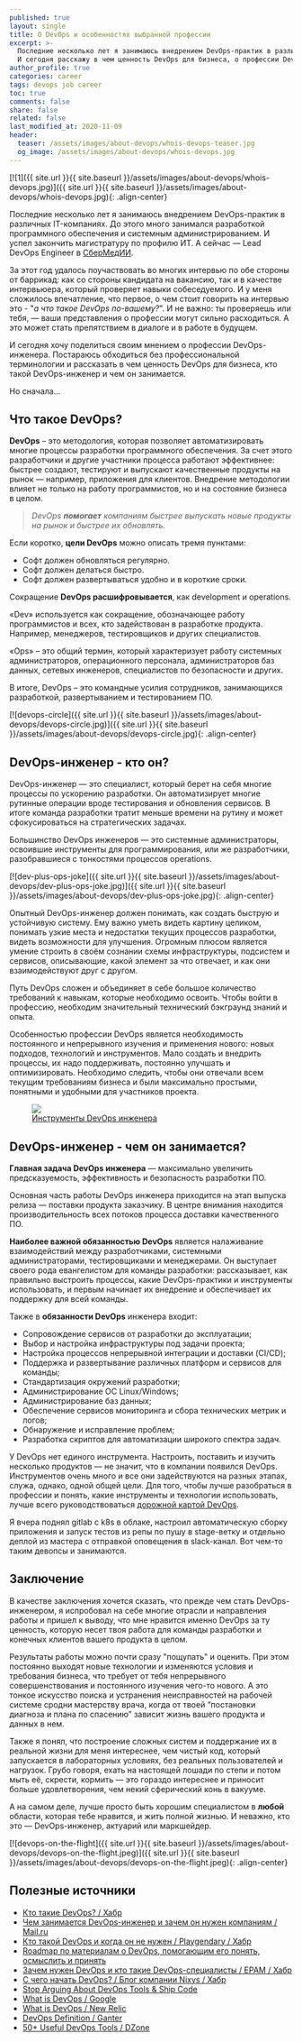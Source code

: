 ```yaml
---
published: true
layout: single
title: О DevOps и особенностях выбранной профессии
excerpt: >-
  Последние несколько лет я занимаюсь внедрением DevOps-практик в различных IT-компаниях.
  И сегодня расскажу в чем ценность DevOps для бизнеса, о профессии DevOps-инженера: кто он такой и чем занимается.
author_profile: true
categories: career
tags: devops job career
toc: true
comments: false
share: false
related: false
last_modified_at: 2020-11-09
header:
  teaser: /assets/images/about-devops/whois-devops-teaser.jpg
  og_image: /assets/images/about-devops/whois-devops.jpg
---
```


[![1]({{ site.url }}{{ site.baseurl }}/assets/images/about-devops/whois-devops.jpg)]({{ site.url }}{{ site.baseurl }}/assets/images/about-devops/whois-devops.jpg){: .align-center}

Последние несколько лет я занимаюсь внедрением DevOps-практик в различных IT-компаниях. До этого много занимался разработкой программного обеспечения и системным администрированием. И успел закончить магистратуру по профилю ИТ. А сейчас — Lead DevOps Engineer в [СберМедИИ][sbermed-hh].

За этот год удалось поучаствовать во многих интервью по обе стороны от баррикад: как со стороны кандидата на вакансию, так и в качестве интервьюера, который проверяет навыки собеседуемого. И у меня сложилось впечатление, что первое, о чем стоит говорить на интервью это - "_а что такое DevOps по-вашему?_". И не важно: ты проверяешь или тебя, — ваши представления о профессии могут сильно расходиться. А это может стать препятствием в диалоге и в работе в будущем.

И сегодня хочу поделиться своим мнением о профессии DevOps-инженера. Постараюсь обходиться без профессиональной терминологии и рассказать в чем ценность DevOps для бизнеса, кто такой DevOps-инженер и чем он занимается.

Но сначала...

## Что такое DevOps?

__DevOps__ – это методология, которая позволяет автоматизировать многие процессы разработки программного обеспечения. За счет этого разработчики и другие участники процесса работают эффективнее: быстрее создают, тестируют и выпускают качественные продукты на рынок — например, приложения для клиентов. Внедрение методологии влияет не только на работу программистов, но и на состояние бизнеса в целом.

> _DevOps **помогает** компаниям быстрее выпускать новые продукты на рынок и быстрее их обновлять._

Если коротко, __цели DevOps__ можно описать тремя пунктами:
* Софт должен обновляться регулярно.
* Софт должен делаться быстро.
* Софт должен развертываться удобно и в короткие сроки.

Сокращение __DevOps расшифровывается__, как development и operations.

«Dev» используется как сокращение, обозначающее работу программистов и всех, кто задействован в разработке продукта. Например, менеджеров, тестировщиков и других специалистов.

«Ops» – это общий термин, который характеризует работу системных администраторов, операционного персонала, администраторов баз данных, сетевых инженеров, специалистов по безопасности и других.

В итоге, DevOps – это командные усилия сотрудников, занимающихся разработкой, развертыванием и тестированием ПО.

[![devops-circle]({{ site.url }}{{ site.baseurl }}/assets/images/about-devops/devops-circle.jpg)]({{ site.url }}{{ site.baseurl }}/assets/images/about-devops/devops-circle.jpg){: .align-center}

## DevOps-инженер - кто он?

DevOps-инженер — это специалист, который берет на себя многие процессы по ускорению разработки. Он автоматизирует многие рутинные операции вроде тестирования и обновления сервисов. В итоге команда разработки тратит меньше времени на рутину и может сфокусироваться на стратегических задачах.

Большинство DevOps инженеров — это системные администраторы, освоившие инструменты для программирования, или же разработчики, разобравшиеся с тонкостями процессов operations.

[![dev-plus-ops-joke]({{ site.url }}{{ site.baseurl }}/assets/images/about-devops/dev-plus-ops-joke.jpg)]({{ site.url }}{{ site.baseurl }}/assets/images/about-devops/dev-plus-ops-joke.jpg){: .align-center}


Опытный DevOps-инженер должен понимать, как создать быструю и устойчивую систему. Ему важно уметь видеть картину целиком, понимать узкие места и недостатки текущих процессов разработки, видеть возможности для улучшения. Огромным плюсом является умение строить в своём сознании схемы инфраструктуры, подсистем и сервисов, описывающие, какой элемент за что отвечает, и как они взаимодействуют друг с другом.

Путь DevOps сложен и объединяет в себе большое количество требований к навыкам, которые необходимо освоить. Чтобы войти в профессию, необходим значительный технический бэкграунд знаний и опыта.

Особенностью профессии DevOps является необходимость постоянного и непрерывного изучения и применения нового: новых подходов, технологий и инструментов. Мало создать и внедрить процессы, их надо поддерживать, постоянно улучшать и оптимизировать. Необходимо следить, чтобы они отвечали всем текущим требованиям бизнеса и были максимально простыми, понятными и удобными для участников проекта.

<figure>
	<a href="{{ site.url }}{{ site.baseurl }}/assets/images/about-devops/devops-tools.jpeg"><img src="{{ site.url }}{{ site.baseurl }}/assets/images/about-devops/devops-tools.jpeg"></a>
	<figcaption><a href="https://www.logicworks.com/blog/2019/11/stop-arguing-about-devops-tools/" title="Stop Arguing About DevOps Tools & Ship Code">Инструменты DevOps инженера</a></figcaption>
</figure>

## DevOps-инженер - чем он занимается?

__Главная задача DevOps инженера__ — максимально увеличить предсказуемость, эффективность и безопасность разработки ПО.

Основная часть работы DevOps инженера приходится на этап выпуска релиза — поставки продукта заказчику. В центре внимания находится производительность всех потоков процесса доставки качественного ПО.

__Наиболее важной обязанностью DevOps__ является налаживание взаимодействий между разработчиками, системными администраторами, тестировщиками и менеджерами. Он выступает своего рода евангелистом для команды разработки: рассказывает, как правильно выстроить процессы, какие DevOps-практики и инструменты использовать, и первым начинает их внедрение и обеспечивает их поддержку для всей команды.

Также в __обязанности DevOps__ инженера входит:
* Сопровождение сервисов от разработки до эксплуатации;
* Выбор и настройка инфраструктуры под задачи проекта;
* Настройка процессов непрерывной интеграции и доставки (CI/CD);
* Поддержка и развертывание различных платформ и сервисов для команды;
* Стандартизация окружений разработки;
* Администрирование ОС Linux/Windows;
* Администрирование баз данных;
* Обеспечение сервисов мониторинга и сбора технических метрик и логов;
* Обнаружение и исправление проблем;
* Разработка скриптов для автоматизации широкого спектра задач.

У DevOps нет единого инструмента. Настроить, поставить и изучить несколько продуктов — не значит, что в компании появился DevOps. Инструментов очень много и все они задействуются на разных этапах, служа, однако, одной общей цели. Для того, чтобы лучше разобраться в профессии и понять, какие инструменты и технологии использовать, лучше всего руководствоваться [дорожной картой DevOps][roadmap].

Я вчера поднял gitlab с k8s в облаке, настроил автоматическую сборку приложения и запуск тестов из репы по пушу в stage-ветку и отдельно деплой из мастера с отправкой оповещения в slack-канал. Вот чем-то таким девопсы и занимаются.

## Заключение

В качестве заключения хочется сказать, что прежде чем стать DevOps-инженером, я испробовал на себе многие отрасли и направления работы и пришел к выводу, что мне нравится именно DevOps за ту ценность, которую несет твоя работа для команды разработки и конечных клиентов вашего продукта в целом.

Результаты работы можно почти сразу "пощупать" и оценить. При этом постоянно выходят новые технологии и изменяются условия и требования бизнеса, что требует от тебя непрерывного совершенствования и постоянного изучения чего-то нового. А это тонкое искусство поиска и устранения неисправностей на рабочей системе сродни мастерству врача, когда от твоей “постановки диагноза и плана по спасению” зависит жизнь вашего продукта и данных в нем.

Также я понял, что построение сложных систем и поддержание их в реальной жизни для меня интереснее, чем чистый код, который запускается в лабораторных условиях, без реальных пользователей и нагрузок. Грубо говоря, ехать на настоящей лошади по степи и потом мыть её, скрести, кормить — это гораздо интереснее и приносит больше удовлетворения, чем некий сферический конь в вакууме.

А на самом деле, лучше просто быть хорошим специалистом в __любой__ области, которая тебе нравится, и жить полной жизнью. И неважно, кто это — DevOps-инженер, актуарий или маркшейдер.

[![devops-on-the-flight]({{ site.url }}{{ site.baseurl }}/assets/images/about-devops/devops-on-the-flight.jpeg)]({{ site.url }}{{ site.baseurl }}/assets/images/about-devops/devops-on-the-flight.jpeg){: .align-center}

## Полезные источники

* [Кто такие DevOps? / Хабр](https://habr.com/ru/post/469277/)
* [Чем занимается DevOps-инженер и зачем он нужен компаниям / Mail.ru](https://habr.com/ru/post/469277/)
* [Кто такой DevOps и когда он не нужен / Playgendary / Хабр](https://habr.com/ru/company/playgendary/blog/493998/)
* [Roadmap по материалам о DevOps, помогающим его понять, осмыслить и принять](https://github.com/devops-ru/awesome-devops_ru)
* [Зачем нужен DevOps и кто такие DevOps-специалисты / EPAM / Хабр](https://habr.com/ru/company/epam_systems/blog/465601/)
* [С чего начать DevOps? / Блог компании Nixys / Хабр](https://habr.com/ru/company/nixys/blog/514098/)
* [Stop Arguing About DevOps Tools & Ship Code](https://www.logicworks.com/blog/2019/11/stop-arguing-about-devops-tools/)
* [What is DevOps / Google](https://cloud.google.com/devops)
* [What is DevOps / New Relic](https://newrelic.com/devops/what-is-devops)
* [DevOps Definition / Ganter](https://www.gartner.com/en/information-technology/glossary/devops)
* [50+ Useful DevOps Tools / DZone](https://dzone.com/articles/50-useful-devops-tools)

[sbermed-hh]: https://hh.ru/employer/4977893
[roadmap]: https://roadmap.sh/devops

